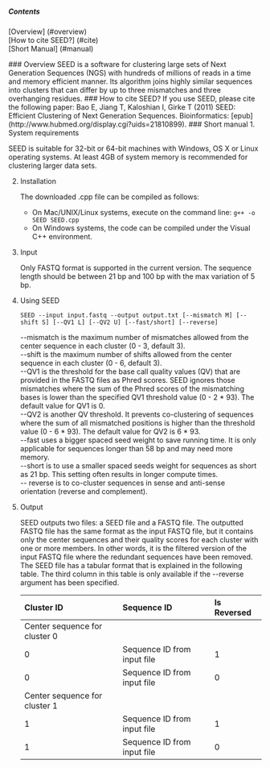 ##### Contents
[Overview] (#overview)  
[How to cite SEED?] (#cite)  
[Short Manual] (#manual)  

<a name="overview"/>
### Overview
SEED is a software for clustering large sets of Next Generation Sequences (NGS) with hundreds of millions of reads in a time and memory efficient manner. Its algorithm joins highly similar sequences into clusters that can differ by up to three mismatches and three overhanging residues.

<a name="cite"/>
### How to cite SEED?
If you use SEED, please cite the following paper:  
Bao E, Jiang T, Kaloshian I, Girke T (2011) SEED: Efficient Clustering of Next Generation Sequences. Bioinformatics: [epub](http://www.hubmed.org/display.cgi?uids=21810899).

<a name="manual"/>
### Short manual
1. System requirements

   SEED is suitable for 32-bit or 64-bit machines with Windows, OS X or Linux operating systems. At least 4GB of system memory is recommended for clustering larger data sets.

2. Installation

   The downloaded .cpp file can be compiled as follows:  
   * On Mac/UNIX/Linux systems, execute on the command line: `g++ -o SEED SEED.cpp`
   * On Windows systems, the code can be compiled under the Visual C++ environment.

3. Input

   Only FASTQ format is supported in the current version. The sequence length should be between 21 bp and 100 bp with the max variation of 5 bp.

4. Using SEED

   ```
   SEED --input input.fastq --output output.txt [--mismatch M] [--shift S] [--QV1 L] [--QV2 U] [--fast/short] [--reverse]
   ```

   --mismatch is the maximum number of mismatches allowed from the center sequence in each cluster (0 - 3, default 3).  
   --shift is the maximum number of shifts allowed from the center sequence in each cluster (0 - 6, default 3).  
   --QV1 is the threshold for the base call quality values (QV) that are provided in the FASTQ files as Phred scores. SEED ignores those mismatches where the sum of the Phred scores of the mismatching bases is lower than the specified QV1 threshold value (0 - 2 * 93). The default value for QV1 is 0.  
   --QV2 is another QV threshold. It prevents co-clustering of sequences where the sum of all mismatched positions is higher than the threshold value (0 - 6 * 93). The default value for QV2 is 6 * 93.  
   --fast uses a bigger spaced seed weight to save running time. It is only applicable for sequences longer than 58 bp and may need more memory.  
   --short is to use a smaller spaced seeds weight for sequences as short as 21 bp. This setting often results in longer compute times.  
   -- reverse is to co-cluster sequences in sense and anti-sense orientation (reverse and complement).

5. Output

   SEED outputs two files: a SEED file and a FASTQ file. The outputted FASTQ file has the same format as the input FASTQ file, but it contains only the center sequences and their quality scores for each cluster with one or more members. In other words, it is the filtered version of the input FASTQ file where the redundant sequences have been removed. The SEED file has a tabular format that is explained in the following table. The third column in this table is only available if the --reverse argument has been specified.

   |Cluster ID                   |Sequence ID                  | Is Reversed                 |
   |:----------------------------|:----------------------------|:----------------------------|
   |Center sequence for cluster 0|                             |                             |
   |0                            |Sequence  ID from input file |1                            |
   |0                            |Sequence  ID from input file |0                            |
   |Center sequence for cluster 1|                             |                             |
   |1                            |Sequence  ID from input file |1                            |
   |1                            |Sequence  ID from input file |0                            |
